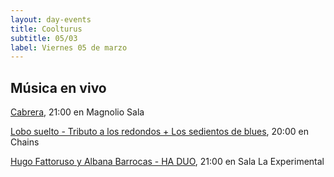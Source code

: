 ```yaml
---
layout: day-events
title: Coolturus
subtitle: 05/03
label: Viernes 05 de marzo
---
```


## Música en vivo

[Cabrera](https://magnoliosala.uy/evento/cabrera_4), 21:00 en Magnolio Sala

[Lobo suelto - Tributo a los redondos + Los sedientos de blues](https://instagram.com/chains_disco?igshid=1dp7lgcxxx99t), 20:00 en Chains

[Hugo Fattoruso y Albana Barrocas - HA DUO](https://instagram.com/cclaexperimental?igshid=4jiool1b5o4t), 21:00 en Sala La Experimental
